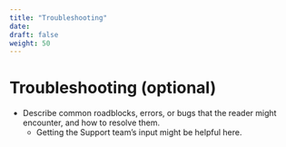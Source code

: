 ```yaml
---
title: "Troubleshooting"
date:
draft: false
weight: 50
---
```



# Troubleshooting (optional)

- Describe common roadblocks, errors, or bugs that the reader might encounter, and how to resolve them.
  - Getting the Support team’s input might be helpful here.
